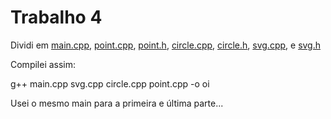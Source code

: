 # Trabalho 4
Dividi em [main.cpp](main.cpp), [point.cpp](point.cpp), [point.h](point.h), [circle.cpp](circle.cpp), [circle.h](circle.h), [svg.cpp](svg.cpp), e [svg.h](svg.h)

Compilei assim:


g++ main.cpp svg.cpp circle.cpp point.cpp -o oi

Usei o mesmo main para a primeira e última parte...

